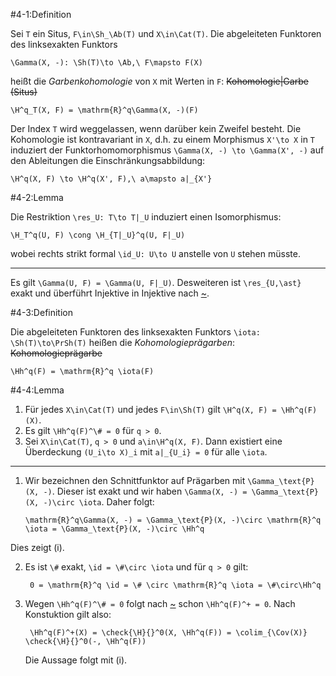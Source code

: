 #4-1:Definition

Sei `T` ein Situs, `F\in\Sh_\Ab(T)` und `X\in\Cat(T)`. Die abgeleiteten Funktoren des linksexakten Funktors

    \Gamma(X, -): \Sh(T)\to \Ab,\ F\mapsto F(X)

heißt die *Garbenkohomologie* von `X` mit Werten in `F`: ~~Kohomologie|Garbe (Situs)~~

    \H^q_T(X, F) = \mathrm{R}^q\Gamma(X, -)(F)

Der Index `T` wird weggelassen, wenn darüber kein Zweifel besteht. Die Kohomologie ist kontravariant in `X`, d.h. zu einem Morphismus `X'\to X` in `T` induziert der Funktorhomomorphismus `\Gamma(X, -) \to \Gamma(X', -)` auf den Ableitungen die Einschränkungsabbildung:

    \H^q(X, F) \to \H^q(X', F),\ a\mapsto a|_{X'}

#4-2:Lemma

Die Restriktion `\res_U: T\to T|_U` induziert einen Isomorphismus:

    \H_T^q(U, F) \cong \H_{T|_U}^q(U, F|_U)

wobei rechts strikt formal `\id_U: U\to U` anstelle von `U` stehen müsste.

---

Es gilt `\Gamma(U, F) = \Gamma(U, F|_U)`. Desweiteren ist `\res_{U,\ast}` exakt und überführt Injektive in Injektive nach [~](#3-30).

#4-3:Definition

Die abgeleiteten Funktoren des linksexakten Funktors `\iota: \Sh(T)\to\PrSh(T)` heißen die *Kohomologieprägarben*: ~~Kohomologieprägarbe~~

    \Hh^q(F) = \mathrm{R}^q \iota(F)

#4-4:Lemma

1. Für jedes `X\in\Cat(T)` und jedes `F\in\Sh(T)` gilt `\H^q(X, F) = \Hh^q(F)(X)`.
2. Es gilt `\Hh^q(F)^\# = 0` für `q > 0`.
3. Sei `X\in\Cat(T)`, `q > 0` und `a\in\H^q(X, F)`. Dann existiert eine Überdeckung `(U_i\to X)_i` mit `a|_{U_i} = 0` für alle `\iota`.

---

1.  Wir bezeichnen den Schnittfunktor auf Prägarben mit `\Gamma_\text{P}(X, -)`. Dieser ist exakt und wir haben `\Gamma(X, -) = \Gamma_\text{P}(X, -)\circ \iota`. Daher folgt:

        \mathrm{R}^q\Gamma(X, -) = \Gamma_\text{P}(X, -)\circ \mathrm{R}^q \iota = \Gamma_\text{P}(X, -)\circ \Hh^q

   Dies zeigt (i).

2. Es ist `\#` exakt, `\id = \#\circ \iota` und für `q > 0` gilt:

        0 = \mathrm{R}^q \id = \# \circ \mathrm{R}^q \iota = \#\circ\Hh^q

3. Wegen `\Hh^q(F)^\# = 0` folgt nach [~](#3-21) schon `\Hh^q(F)^+ = 0`. Nach Konstuktion gilt also:

        \Hh^q(F)^+(X) = \check{\H}{}^0(X, \Hh^q(F)) = \colim_{\Cov(X)} \check{\H}{}^0(-, \Hh^q(F))

   Die Aussage folgt mit (i).
